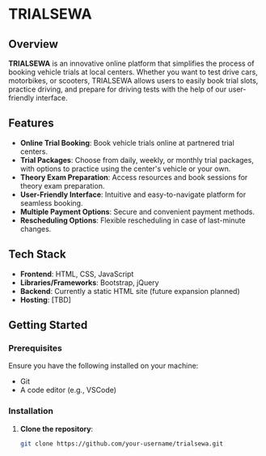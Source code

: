 # TRIALSEWA

## Overview
**TRIALSEWA** is an innovative online platform that simplifies the process of booking vehicle trials at local centers. Whether you want to test drive cars, motorbikes, or scooters, TRIALSEWA allows users to easily book trial slots, practice driving, and prepare for driving tests with the help of our user-friendly interface.

## Features
- **Online Trial Booking**: Book vehicle trials online at partnered trial centers.
- **Trial Packages**: Choose from daily, weekly, or monthly trial packages, with options to practice using the center's vehicle or your own.
- **Theory Exam Preparation**: Access resources and book sessions for theory exam preparation.
- **User-Friendly Interface**: Intuitive and easy-to-navigate platform for seamless booking.
- **Multiple Payment Options**: Secure and convenient payment methods.
- **Rescheduling Options**: Flexible rescheduling in case of last-minute changes.

## Tech Stack
- **Frontend**: HTML, CSS, JavaScript
- **Libraries/Frameworks**: Bootstrap, jQuery
- **Backend**: Currently a static HTML site (future expansion planned)
- **Hosting**: [TBD]

## Getting Started

### Prerequisites
Ensure you have the following installed on your machine:
- Git
- A code editor (e.g., VSCode)

### Installation

1. **Clone the repository**:
   ```bash
   git clone https://github.com/your-username/trialsewa.git
